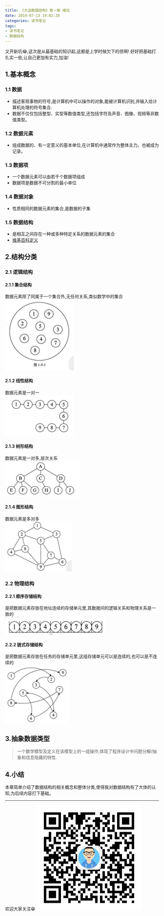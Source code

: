```yaml
---
title: 《大话数据结构》第一章 绪论
date: 2019-07-13 19:02:28
categories: 读书笔记
tags:
- 读书笔记
- 数据结构
---
```


又开新坑😂,这次是从最基础的知识起,这都是上学时候欠下的债啊!
好好把基础打扎实一些,让自己更加有实力,加油!

<!--more-->

## 1.基本概念
### 1.1 数据
- 描述客观事物的符号,是计算机中可以操作的对象,能被计算机识别,并输入给计算机处理的符号集合.
- 数据不仅仅包括整型、实型等数值类型,还包括字符及声音、图像、视频等非数值类型。

### 1.2 数据元素
- 组成数据的、有一定意义的基本单位,在计算机中通常作为整体主力。也被成为记录。

### 1.3 数据项
- 一个数据元素可以由若干个数据项组成
- 数据项是数据不可分割的最小单位

### 1.4 数据对象
- 性质相同的数据元素的集合,是数据的子集

### 1.5 数据结构
- 是相互之间存在一种或多种特定关系的数据元素的集合
- [维基百科定义](https://wikipedia.tk.gugeeseo.com/wiki/%E6%95%B0%E6%8D%AE%E7%BB%93%E6%9E%84)

## 2.结构分类
### 2.1 逻辑结构
#### 2.1.1 集合结构
数据元素除了同属于一个集合外,无任何关系,类似数学中的集合<br/>
![](https://raw.githubusercontent.com/lujiahao0708/PicRepo/master/blogPic/大话数据结构/01.绪论/集合结构.png)<br/>

#### 2.1.2 线性结构
数据元素是一对一<br/>
![](https://raw.githubusercontent.com/lujiahao0708/PicRepo/master/blogPic/大话数据结构/01.绪论/线性结构.png)<br/>

#### 2.1.3 树形结构
数据元素是一对多,层次关系<br/>
![](https://raw.githubusercontent.com/lujiahao0708/PicRepo/master/blogPic/大话数据结构/01.绪论/树形结构.png)<br/>

#### 2.1.4 图形结构
数据元素是多对多<br/>
![](https://raw.githubusercontent.com/lujiahao0708/PicRepo/master/blogPic/大话数据结构/01.绪论/图形结构.png)<br/>

### 2.2 物理结构
#### 2.2.1 顺序存储结构
是把数据元素存放在地址连续的存储单元里,其数据间的逻辑关系和物理关系是一致的<br/>
![](https://raw.githubusercontent.com/lujiahao0708/PicRepo/master/blogPic/大话数据结构/01.绪论/顺序存储结构.png)<br/>

#### 2.2.2 链式存储结构
是把数据元素存放在任务的存储单元里,这组存储单元可以是连续的,也可以是不连续的<br/>
![](https://raw.githubusercontent.com/lujiahao0708/PicRepo/master/blogPic/大话数据结构/01.绪论/链式存储结构.png)<br/>

## 3.抽象数据类型
> 一个数学模型及定义在该模型上的一组操作,体现了程序设计中问题分解/抽象和信息隐藏的特性.

## 4.小结
本章简单介绍了数据结构的相关概念和整体分类,使得我对数据结构有了大体的认知,为后续内容打下基础。

----
欢迎大家关注😁
![](https://github.com/lujiahao0708/PicRepo/raw/master/公众号二维码.jpg)

